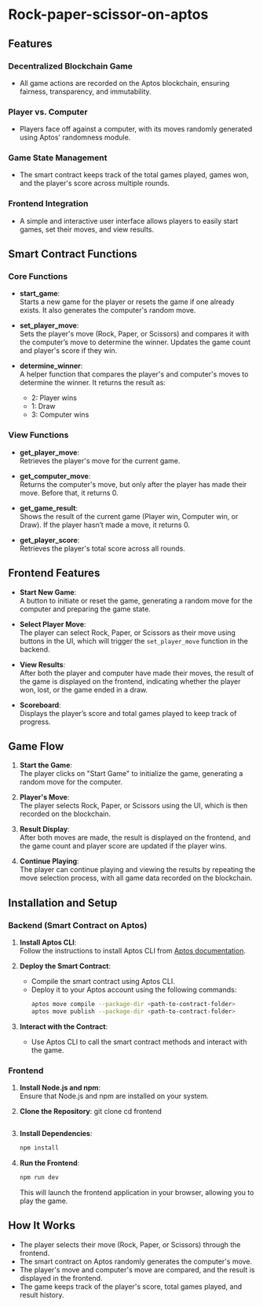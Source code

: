 # Rock-paper-scissor-on-aptos

## Features

### **Decentralized Blockchain Game**
   - All game actions are recorded on the Aptos blockchain, ensuring fairness, transparency, and immutability.

### **Player vs. Computer**
   - Players face off against a computer, with its moves randomly generated using Aptos' randomness module.

### **Game State Management**
   - The smart contract keeps track of the total games played, games won, and the player's score across multiple rounds.

### **Frontend Integration**
   - A simple and interactive user interface allows players to easily start games, set their moves, and view results.

## Smart Contract Functions

### **Core Functions**

- **start_game**:  
  Starts a new game for the player or resets the game if one already exists. It also generates the computer's random move.

- **set_player_move**:  
  Sets the player's move (Rock, Paper, or Scissors) and compares it with the computer’s move to determine the winner. Updates the game count and player's score if they win.

- **determine_winner**:  
  A helper function that compares the player's and computer's moves to determine the winner. It returns the result as:
  - 2: Player wins
  - 1: Draw
  - 3: Computer wins

### **View Functions**

- **get_player_move**:  
  Retrieves the player's move for the current game.

- **get_computer_move**:  
  Returns the computer's move, but only after the player has made their move. Before that, it returns 0.

- **get_game_result**:  
  Shows the result of the current game (Player win, Computer win, or Draw). If the player hasn’t made a move, it returns 0.

- **get_player_score**:  
  Retrieves the player's total score across all rounds.

## Frontend Features

- **Start New Game**:  
  A button to initiate or reset the game, generating a random move for the computer and preparing the game state.

- **Select Player Move**:  
  The player can select Rock, Paper, or Scissors as their move using buttons in the UI, which will trigger the `set_player_move` function in the backend.

- **View Results**:  
  After both the player and computer have made their moves, the result of the game is displayed on the frontend, indicating whether the player won, lost, or the game ended in a draw.

- **Scoreboard**:  
  Displays the player’s score and total games played to keep track of progress.

## Game Flow

1. **Start the Game**:  
   The player clicks on "Start Game" to initialize the game, generating a random move for the computer.

2. **Player's Move**:  
   The player selects Rock, Paper, or Scissors using the UI, which is then recorded on the blockchain.

3. **Result Display**:  
   After both moves are made, the result is displayed on the frontend, and the game count and player score are updated if the player wins.

4. **Continue Playing**:  
   The player can continue playing and viewing the results by repeating the move selection process, with all game data recorded on the blockchain.

## Installation and Setup

### **Backend (Smart Contract on Aptos)**
1. **Install Aptos CLI**:  
   Follow the instructions to install Aptos CLI from [Aptos documentation](https://aptos.dev/cli-tools/aptos-cli-tool/install-aptos-cli).
   
2. **Deploy the Smart Contract**:
   - Compile the smart contract using Aptos CLI.
   - Deploy it to your Aptos account using the following commands:
     ```bash
     aptos move compile --package-dir <path-to-contract-folder>
     aptos move publish --package-dir <path-to-contract-folder>
     ```

3. **Interact with the Contract**:
   - Use Aptos CLI to call the smart contract methods and interact with the game.

### **Frontend**
1. **Install Node.js and npm**:  
   Ensure that Node.js and npm are installed on your system.

2. **Clone the Repository**:
   git clone <repository-url>
   cd frontend
   ```

3. **Install Dependencies**:
   ```bash
   npm install
   ```

4. **Run the Frontend**:
   ```bash
   npm run dev
   ```
   This will launch the frontend application in your browser, allowing you to play the game.

## How It Works

- The player selects their move (Rock, Paper, or Scissors) through the frontend.
- The smart contract on Aptos randomly generates the computer's move.
- The player's move and computer's move are compared, and the result is displayed in the frontend.
- The game keeps track of the player's score, total games played, and result history.
